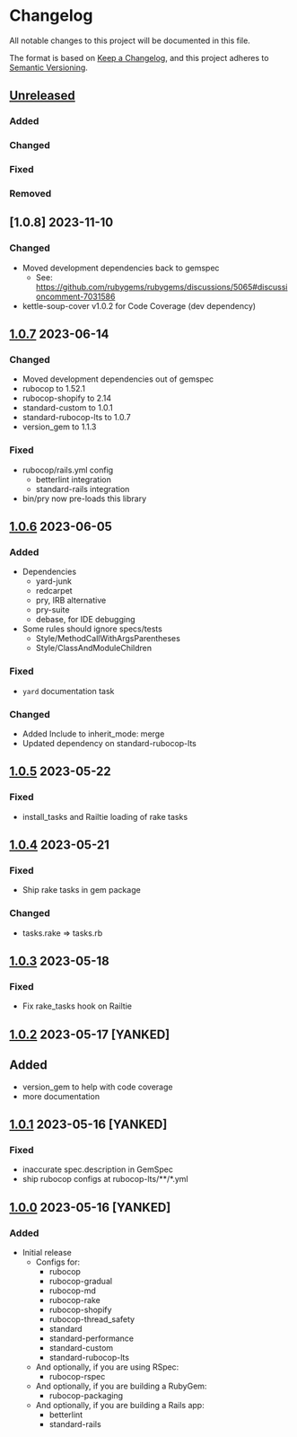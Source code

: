 # Changelog
All notable changes to this project will be documented in this file.

The format is based on [Keep a Changelog](https://keepachangelog.com/en/1.0.0/),
and this project adheres to [Semantic Versioning](https://semver.org/spec/v2.0.0.html).

## [Unreleased]
### Added
### Changed
### Fixed
### Removed

## [1.0.8] 2023-11-10
### Changed
- Moved development dependencies back to gemspec
  - See: https://github.com/rubygems/rubygems/discussions/5065#discussioncomment-7031586
- kettle-soup-cover v1.0.2 for Code Coverage (dev dependency)


## [1.0.7] 2023-06-14
### Changed
- Moved development dependencies out of gemspec
- rubocop to 1.52.1
- rubocop-shopify to 2.14
- standard-custom to 1.0.1
- standard-rubocop-lts to 1.0.7
- version_gem to 1.1.3
### Fixed
- rubocop/rails.yml config
  - betterlint integration
  - standard-rails integration
- bin/pry now pre-loads this library

## [1.0.6] 2023-06-05
### Added
- Dependencies
  - yard-junk
  - redcarpet
  - pry, IRB alternative
  - pry-suite
  - debase,  for IDE debugging
- Some rules should ignore specs/tests
  - Style/MethodCallWithArgsParentheses
  - Style/ClassAndModuleChildren
### Fixed
- `yard` documentation task
### Changed
- Added Include to inherit_mode: merge
- Updated dependency on standard-rubocop-lts

## [1.0.5] 2023-05-22
### Fixed
- install_tasks and Railtie loading of rake tasks

## [1.0.4] 2023-05-21
### Fixed
- Ship rake tasks in gem package
### Changed
- tasks.rake => tasks.rb

## [1.0.3] 2023-05-18
### Fixed
- Fix rake_tasks hook on Railtie

## [1.0.2] 2023-05-17 [YANKED]
## Added
- version_gem to help with code coverage
- more documentation

## [1.0.1] 2023-05-16 [YANKED]
### Fixed
- inaccurate spec.description in GemSpec
- ship rubocop configs at rubocop-lts/**/*.yml

## [1.0.0] 2023-05-16 [YANKED]
### Added
- Initial release
  - Configs for:
    - rubocop
    - rubocop-gradual
    - rubocop-md
    - rubocop-rake
    - rubocop-shopify
    - rubocop-thread_safety
    - standard
    - standard-performance
    - standard-custom
    - standard-rubocop-lts
  - And optionally, if you are using RSpec:
    - rubocop-rspec
  - And optionally, if you are building a RubyGem:
    - rubocop-packaging
  - And optionally, if you are building a Rails app:
    - betterlint
    - standard-rails

[Unreleased]: https://gitlab.com/rubocop-lts/rubocop-ruby1_8/-/compare/v1.0.7...HEAD
[1.0.7]: https://gitlab.com/rubocop-lts/rubocop-ruby1_8/-/compare/v1.0.6...v1.0.7
[1.0.6]: https://gitlab.com/rubocop-lts/rubocop-ruby1_8/-/compare/v1.0.5...v1.0.6
[1.0.5]: https://gitlab.com/rubocop-lts/rubocop-ruby1_8/-/compare/v1.0.4...v1.0.5
[1.0.4]: https://gitlab.com/rubocop-lts/rubocop-ruby1_8/-/compare/v1.0.3...v1.0.4
[1.0.3]: https://gitlab.com/rubocop-lts/rubocop-ruby1_8/-/compare/v1.0.2...v1.0.3
[1.0.2]: https://gitlab.com/rubocop-lts/rubocop-ruby1_8/-/compare/v1.0.1...v1.0.2
[1.0.1]: https://gitlab.com/rubocop-lts/rubocop-ruby1_8/-/compare/v1.0.0...v1.0.1
[1.0.0]: https://gitlab.com/rubocop-lts/rubocop-ruby1_8/-/compare/b1df7fff27e040c8dc7a7e63bf8eddbe456c7d18...v1.0.0
